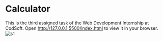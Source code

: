 # Calculator
This is the third assigned task of the Web Development Internship at CodSoft. Open http://127.0.0.1:5500/index.html to view it in your browser.
![s1](https://github.com/PariBainsla/calculator/assets/153187084/ad8cdaca-8af6-47b3-9f0a-fb2f6a469708)
